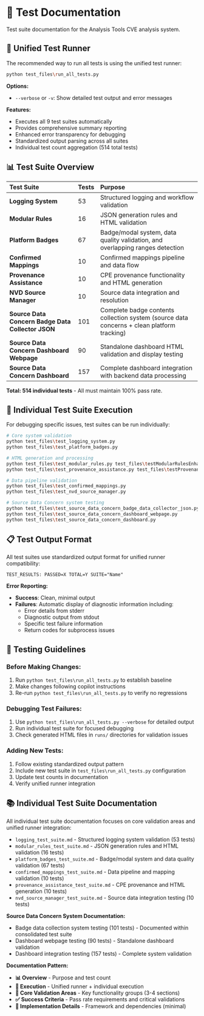 # 🧪 Test Documentation

Test suite documentation for the Analysis Tools CVE analysis system.

## **🚀 Unified Test Runner**

The recommended way to run all tests is using the unified test runner:

```bash
python test_files\run_all_tests.py
```

**Options:**
- `--verbose` or `-v`: Show detailed test output and error messages

**Features:**
- Executes all 9 test suites automatically
- Provides comprehensive summary reporting
- Enhanced error transparency for debugging
- Standardized output parsing across all suites
- Individual test count aggregation (514 total tests)

## **📊 Test Suite Overview**

| **Test Suite** | **Tests** | **Purpose** |
|:---------------|:----------|:------------|
| **Logging System** | 53 | Structured logging and workflow validation |
| **Modular Rules** | 16 | JSON generation rules and HTML validation |
| **Platform Badges** | 67 | Badge/modal system, data quality validation, and overlapping ranges detection |
| **Confirmed Mappings** | 10 | Confirmed mappings pipeline and data flow |
| **Provenance Assistance** | 10 | CPE provenance functionality and HTML generation |
| **NVD Source Manager** | 10 | Source data integration and resolution |
| **Source Data Concern Badge Data Collector JSON** | 101 | Complete badge contents collection system (source data concerns + clean platform tracking) |
| **Source Data Concern Dashboard Webpage** | 90 | Standalone dashboard HTML validation and display testing |
| **Source Data Concern Dashboard** | 157 | Complete dashboard integration with backend data processing |

**Total: 514 individual tests** - All must maintain 100% pass rate.

## **🔧 Individual Test Suite Execution**

For debugging specific issues, test suites can be run individually:

```bash
# Core system validation
python test_files\test_logging_system.py                                              # 53 tests
python test_files\test_platform_badges.py                                             # 67 tests

# HTML generation and processing  
python test_files\test_modular_rules.py test_files\testModularRulesEnhanced.json     # 16 tests
python test_files\test_provenance_assistance.py test_files\testProvenanceAssistance.json  # 10 tests

# Data pipeline validation
python test_files\test_confirmed_mappings.py                                          # 10 tests
python test_files\test_nvd_source_manager.py                                          # 10 tests

# Source Data Concern system testing
python test_files\test_source_data_concern_badge_data_collector_json.py               # 101 tests
python test_files\test_source_data_concern_dashboard_webpage.py                       # 90 tests
python test_files\test_source_data_concern_dashboard.py                               # 157 tests
```

## **📋 Test Output Format**

All test suites use standardized output format for unified runner compatibility:

```
TEST_RESULTS: PASSED=X TOTAL=Y SUITE="Name"
```

**Error Reporting:**
- **Success**: Clean, minimal output
- **Failures**: Automatic display of diagnostic information including:
  - Error details from stderr
  - Diagnostic output from stdout
  - Specific test failure information
  - Return codes for subprocess issues

## **🎯 Testing Guidelines**

### **Before Making Changes:**
1. Run `python test_files\run_all_tests.py` to establish baseline
2. Make changes following copilot instructions
3. Re-run `python test_files\run_all_tests.py` to verify no regressions

### **Debugging Test Failures:**
1. Use `python test_files\run_all_tests.py --verbose` for detailed output
2. Run individual test suite for focused debugging
3. Check generated HTML files in `runs/` directories for validation issues

### **Adding New Tests:**
1. Follow existing standardized output pattern
2. Include new test suite in `test_files\run_all_tests.py` configuration
3. Update test counts in documentation
4. Verify unified runner integration

## **📚 Individual Test Suite Documentation**

All individual test suite documentation focuses on core validation areas and unified runner integration:

- `logging_test_suite.md` - Structured logging system validation (53 tests)
- `modular_rules_test_suite.md` - JSON generation rules and HTML validation (16 tests)
- `platform_badges_test_suite.md` - Badge/modal system and data quality validation (67 tests)
- `confirmed_mappings_test_suite.md` - Data pipeline and mapping validation (10 tests)  
- `provenance_assistance_test_suite.md` - CPE provenance and HTML generation (10 tests)
- `nvd_source_manager_test_suite.md` - Source data integration testing (10 tests)

**Source Data Concern System Documentation:**
- Badge data collection system testing (101 tests) - Documented within consolidated test suite
- Dashboard webpage testing (90 tests) - Standalone dashboard validation  
- Dashboard integration testing (157 tests) - Complete system validation

**Documentation Pattern:**
- **📊 Overview** - Purpose and test count
- **🚀 Execution** - Unified runner + individual execution
- **🎯 Core Validation Areas** - Key functionality groups (3-4 sections)
- **✅ Success Criteria** - Pass rate requirements and critical validations
- **🔧 Implementation Details** - Framework and dependencies (minimal)

